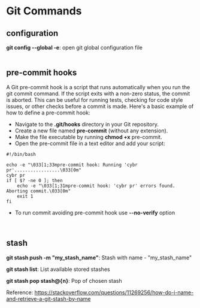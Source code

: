 # Git Commands

## configuration

**git config --global -e**: open git global configuration file  
<br>

## pre-commit hooks
A Git pre-commit hook is a script that runs automatically when you run the git commit command. If the script exits with a non-zero status, the commit is aborted. This can be useful for running tests, checking for code style issues, or other checks before a commit is made.  Here's a basic example of how to define a pre-commit hook:  
- Navigate to the **.git/hooks** directory in your Git repository.
- Create a new file named **pre-commit** (without any extension).
- Make the file executable by running **chmod +x** pre-commit.
- Open the pre-commit file in a text editor and add your script:
```
#!/bin/bash

echo -e "\033[1;33mpre-commit hook: Running 'cybr pr'.................\033[0m"
cybr pr
if [ $? -ne 0 ]; then
    echo -e "\033[1;31mpre-commit hook: 'cybr pr' errors found. Aborting commit.\033[0m"
    exit 1
fi
```
- To run commit avoiding pre-commit hook use **--no-verify** option


<br>
      
## stash

**git stash push -m "my_stash_name"**: Stash with name - "my_stash_name"

**git stash list**: List available stored stashes

**git stash pop stash@{n}**: Pop of chosen stash

Reference: https://stackoverflow.com/questions/11269256/how-do-i-name-and-retrieve-a-git-stash-by-name
<br>


